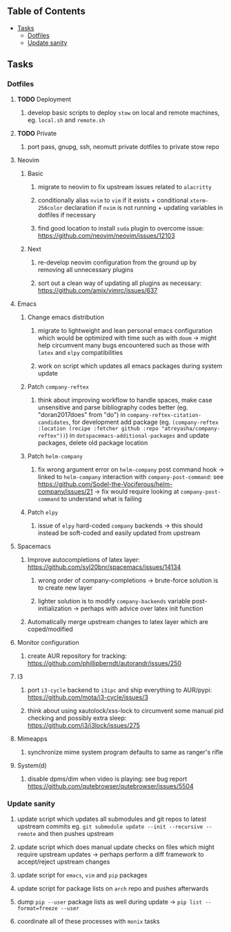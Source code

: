 ## Table of Contents
-   [Tasks](#tasks)
    -   [Dotfiles](#dotfiles)
    -   [Update sanity](#update-sanity)

## Tasks

### Dotfiles

1.  **TODO** Deployment

    1.  develop basic scripts to deploy `stow` on local and remote
        machines, eg. `local.sh` and `remote.sh`

2.  **TODO** Private

    1.  port pass, gnupg, ssh, neomutt private dotfiles to private stow
        repo

3.  Neovim

    1.  Basic

        1.  migrate to neovim to fix upstream issues related to
            `alacritty`

        2.  conditionally alias `nvim` to `vim` if it exists +
            conditional `xterm-256color` declaration if `nvim` is not
            running + updating variables in dotfiles if necessary

        3.  find good location to install `suda` plugin to overcome
            issue: <https://github.com/neovim/neovim/issues/12103>

    2.  Next

        1.  re-develop neovim configuration from the ground up by
            removing all unnecessary plugins

        2.  sort out a clean way of updating all plugins as necessary:
            <https://github.com/amix/vimrc/issues/637>

4.  Emacs

    1.  Change emacs distribution

        1.  migrate to lightweight and lean personal emacs configuration
            which would be optimized with time such as with `doom` -\>
            might help circumvent many bugs encountered such as those
            with `latex` and `elpy` compatibilities

        2.  work on script which updates all emacs packages during
            system update

    2.  Patch `company-reftex`

        1.  think about improving workflow to handle spaces, make case
            unsensitive and parse bibliography codes better (eg.
            \"doran2017does\" from \"do\") in
            `company-reftex-citation-candidates`, for development add
            package (eg.
            `(company-reftex :location (recipe :fetcher github :repo "atreyasha/company-reftex"))`)
            in `dotspacemacs-additional-packages` and update packages,
            delete old package location

    3.  Patch `helm-company`

        1.  fix wrong argument error on `helm-company` post command hook
            -\> linked to `helm-company` interaction with
            `company-post-command`: see
            <https://github.com/Sodel-the-Vociferous/helm-company/issues/21>
            -\> fix would require looking at `company-post-command` to
            understand what is failing

    4.  Patch `elpy`

        1.  issue of `elpy` hard-coded `company` backends -\> this
            should instead be soft-coded and easily updated from
            upstream

5.  Spacemacs

    1.  Improve autocompletions of latex layer:
        <https://github.com/syl20bnr/spacemacs/issues/14134>

        1.  wrong order of company-completions -\> brute-force solution
            is to create new layer

        2.  lighter solution is to modify `company-backends` variable
            post-initialization -\> perhaps with advice over latex init
            function

    2.  Automatically merge upstream changes to latex layer which are
        coped/modified

6.  Monitor configuration

    1.  create AUR repository for tracking:
        <https://github.com/phillipberndt/autorandr/issues/250>

7.  I3

    1.  port `i3-cycle` backend to `i3ipc` and ship everything to
        AUR/pypi: <https://github.com/mota/i3-cycle/issues/3>

    2.  think about using xautolock/xss-lock to circumvent some manual
        pid checking and possibly extra sleep:
        <https://github.com/i3/i3lock/issues/275>

8.  Mimeapps

    1.  synchronize mime system program defaults to same as ranger\'s
        rifle

9.  System(d)

    1.  disable dpms/dim when video is playing: see bug report
        <https://github.com/qutebrowser/qutebrowser/issues/5504>

### Update sanity

1.  update script which updates all submodules and git repos to latest
    upstream commits eg.
    `git submodule update --init --recursive --remote` and then pushes
    upstream

2.  update script which does manual update checks on files which might
    require upstream updates -\> perhaps perform a diff framework to
    accept/reject upstream changes

3.  update script for `emacs`, `vim` and `pip` packages

4.  update script for package lists on `arch` repo and pushes afterwards

5.  dump `pip --user` package lists as well during update -\>
    `pip list --format=freeze --user`

6.  coordinate all of these processes with `monix` tasks

